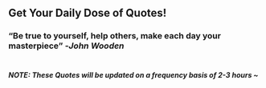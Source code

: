 ## Get Your Daily Dose of Quotes!
### <q>Be true to yourself, help others, make each day your masterpiece</q> -<em>John Wooden</em> <br><br>
##### NOTE: These Quotes will be updated on a frequency basis of 2-3 hours ~
